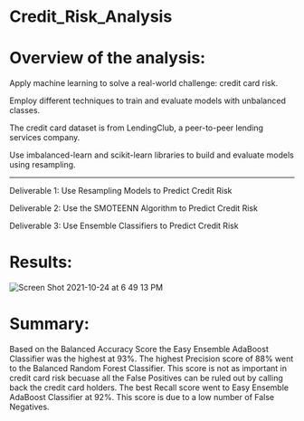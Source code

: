 # Credit_Risk_Analysis
# Overview of the analysis:
Apply machine learning to solve a real-world challenge: credit card risk.

Employ different techniques to train and evaluate models with unbalanced classes.

The credit card dataset is from LendingClub, a peer-to-peer lending services company.

Use imbalanced-learn and scikit-learn libraries to build and evaluate models using resampling.

---------------------------------------------------------------



Deliverable 1: Use Resampling Models to Predict Credit Risk

Deliverable 2: Use the SMOTEENN Algorithm to Predict Credit Risk

Deliverable 3: Use Ensemble Classifiers to Predict Credit Risk



# Results:

![Screen Shot 2021-10-24 at 6 49 13 PM](https://user-images.githubusercontent.com/86200136/138616084-6531d01c-11a3-4a23-b920-4b40e9aec277.png)






# Summary:
Based on the Balanced Accuracy Score the Easy Ensemble AdaBoost Classifier was the highest at 93%. The highest Precision
score of 88% went to the Balanced Random Forest Classifier. This score is not as important in credit card risk becuase 
all the False Positives can be ruled out by calling back the credit card holders. The best Recall score went to 
Easy Ensemble AdaBoost Classifier at 92%. This score is due to a low number of False Negatives.
